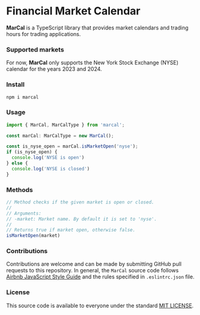 # Financial Market Calendar

**MarCal** is a TypeScript library that provides market calendars and trading hours for trading applications.

### Supported markets
For now, **MarCal** only supports the New York Stock Exchange (NYSE) calendar for the years 2023 and 2024.


### Install
```bash
npm i marcal
```

### Usage
```typescript
import { MarCal, MarCalType } from 'marcal';

const marCal: MarCalType = new MarCal();

const is_nyse_open = marCal.isMarketOpen('nyse');
if (is_nyse_open) {
  console.log('NYSE is open')
} else {
  console.log('NYSE is closed')
}
```

### Methods
```typescript
// Method checks if the given market is open or closed.
//
// Arguments:
// -market: Market name. By default it is set to 'nyse'.
//
// Returns true if market open, otherwise false.
isMarketOpen(market)
```


### Contributions
Contributions are welcome and can be made by submitting GitHub pull requests
to this repository. In general, the `MarCal` source code follows
[Airbnb JavaScript Style Guide](https://github.com/airbnb/javascript) and the
rules specified in `.eslintrc.json` file.


### License
This source code is available to everyone under the standard
[MIT LICENSE](https://github.com/baloian/marcal/blob/master/LICENSE).
